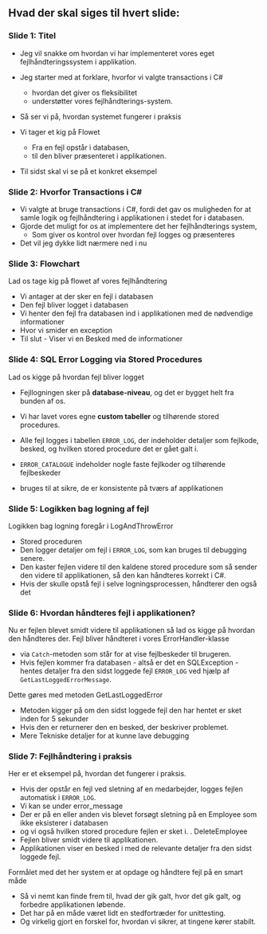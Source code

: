 
## Hvad der skal siges til hvert slide: 
### **Slide 1: Titel**
- Jeg vil snakke om hvordan vi har implementeret vores eget fejlhåndteringssystem i applikation. 

- Jeg starter med at forklare, hvorfor vi valgte transactions i C#  
	- hvordan det giver os fleksibilitet  
	- understøtter vores fejlhåndterings-system. 

- Så ser vi på, hvordan systemet fungerer i praksis
- Vi tager et kig på Flowet
	- Fra en fejl opstår i databasen, 
	- til den bliver præsenteret i applikationen. 
	
- Til sidst skal vi se på et konkret eksempel

### **Slide 2: Hvorfor Transactions i C#**
- Vi valgte at bruge transactions i C#, fordi det gav os muligheden for at samle logik og fejlhåndtering i applikationen i stedet for i databasen. 
- Gjorde det muligt for os at implementere det her fejlhåndterings system, 
	- Som giver os kontrol over hvordan fejl logges og præsenteres
- Det vil jeg dykke lidt nærmere ned i nu

### **Slide 3: Flowchart**
Lad os tage kig på flowet af vores fejlhåndtering
- Vi antager at der sker en fejl i databasen
- Den fejl bliver logget i databasen
- Vi henter den fejl fra databasen ind i applikationen med de nødvendige informationer
- Hvor vi smider en exception
- Til slut - Viser vi en Besked med de informationer

### **Slide 4: SQL Error Logging via Stored Procedures**
Lad os kigge på hvordan fejl bliver logget
- Fejllogningen sker på **database-niveau**, og det er bygget helt fra bunden af os.
- Vi har lavet vores egne **custom tabeller** og tilhørende stored procedures.

- Alle fejl logges i tabellen `ERROR_LOG`, der indeholder detaljer som fejlkode, besked, og hvilken stored procedure det er gået galt i.

- `ERROR_CATALOGUE` indeholder nogle faste fejlkoder og tilhørende fejlbeskeder
- bruges til at sikre, de er konsistente på tværs af applikationen
### **Slide 5: Logikken bag logning af fejl**
Logikken bag logning foregår i LogAndThrowError
- Stored proceduren
- Den logger detaljer om fejl i `ERROR_LOG`, som kan bruges til debugging senere. 
- Den kaster fejlen videre til den kaldene stored procedure som så sender den videre til applikationen, så den kan håndteres korrekt i C#.
- Hvis der skulle opstå fejl i selve logningsprocessen, håndterer den også det 
### **Slide 6: Hvordan håndteres fejl i applikationen?**
Nu er fejlen blevet smidt videre til applikationen så lad os kigge på hvordan den håndteres der.
Fejl bliver håndteret i vores ErrorHandler-klasse
-  via `Catch`-metoden som står for at vise fejlbeskeder til brugeren. 
- Hvis fejlen kommer fra databasen - altså er det en SQLException - hentes detaljer fra den sidst loggede fejl `ERROR_LOG` ved hjælp af `GetLastLoggedErrorMessage`. 

Dette gøres med metoden GetLastLoggedError
- Metoden kigger på om den sidst loggede fejl den har hentet er sket inden for 5 sekunder
- Hvis den er returnerer den en besked, der beskriver problemet.
- Mere Tekniske detaljer for at kunne lave debugging
### **Slide 7: Fejlhåndtering i praksis**
Her er et eksempel på, hvordan det fungerer i praksis. 
- Hvis der opstår en fejl ved sletning af en medarbejder, logges fejlen automatisk i `ERROR_LOG`. 
- Vi kan se under error_message
- Der er på en eller anden vis blevet forsøgt sletning på en Employee som ikke eksisterer i databasen
- og vi også hvilken stored procedure fejlen er sket i. . DeleteEmployee
- Fejlen bliver smidt videre til applikationen.
- Applikationen viser en besked i med de relevante detaljer fra den sidst loggede fejl. 

Formålet med det her system er at opdage og håndtere fejl på en smart måde
- Så vi nemt kan finde frem til, hvad der gik galt, hvor det gik galt, og forbedre applikationen løbende. 
- Det har på en måde været lidt en stedfortræder for unittesting. 
- Og virkelig gjort en forskel for, hvordan vi sikrer, at tingene kører stabilt.